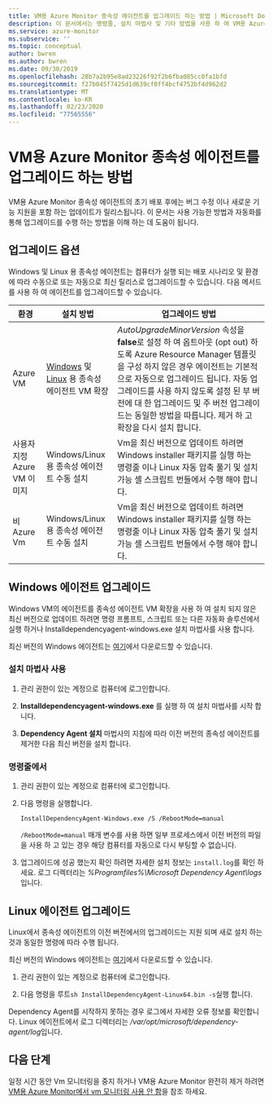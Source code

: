 ```yaml
---
title: VM용 Azure Monitor 종속성 에이전트를 업그레이드 하는 방법 | Microsoft Docs
description: 이 문서에서는 명령줄, 설치 마법사 및 기타 방법을 사용 하 여 VM용 Azure Monitor 종속성 에이전트를 업그레이드 하는 방법을 설명 합니다.
ms.service: azure-monitor
ms.subservice: ''
ms.topic: conceptual
author: bwren
ms.author: bwren
ms.date: 09/30/2019
ms.openlocfilehash: 28b7a2b95e8ad23226f92f2b6fba085cc0fa1bfd
ms.sourcegitcommit: f27b045f7425d1d639cf0ff4bcf4752bf4d962d2
ms.translationtype: MT
ms.contentlocale: ko-KR
ms.lasthandoff: 02/23/2020
ms.locfileid: "77565556"
---
```

# <a name="how-to-upgrade-the-azure-monitor-for-vms-dependency-agent"></a>VM용 Azure Monitor 종속성 에이전트를 업그레이드 하는 방법

VM용 Azure Monitor 종속성 에이전트의 초기 배포 후에는 버그 수정 이나 새로운 기능 지원을 포함 하는 업데이트가 릴리스됩니다.  이 문서는 사용 가능한 방법과 자동화를 통해 업그레이드를 수행 하는 방법을 이해 하는 데 도움이 됩니다.

## <a name="upgrade-options"></a>업그레이드 옵션 

Windows 및 Linux 용 종속성 에이전트는 컴퓨터가 실행 되는 배포 시나리오 및 환경에 따라 수동으로 또는 자동으로 최신 릴리스로 업그레이드할 수 있습니다. 다음 메서드를 사용 하 여 에이전트를 업그레이드할 수 있습니다.

|환경 |설치 방법 |업그레이드 방법 |
|------------|--------------------|---------------|
|Azure VM | [Windows](../../virtual-machines/extensions/agent-dependency-windows.md) 및 [Linux](../../virtual-machines/extensions/agent-dependency-linux.md) 용 종속성 에이전트 VM 확장 | *AutoUpgradeMinorVersion* 속성을 **false**로 설정 하 여 옵트아웃 (opt out) 하도록 Azure Resource Manager 템플릿을 구성 하지 않은 경우 에이전트는 기본적으로 자동으로 업그레이드 됩니다. 자동 업그레이드를 사용 하지 않도록 설정 된 부 버전에 대 한 업그레이드 및 주 버전 업그레이드는 동일한 방법을 따릅니다. 제거 하 고 확장을 다시 설치 합니다. |
| 사용자 지정 Azure VM 이미지 | Windows/Linux 용 종속성 에이전트 수동 설치 | Vm을 최신 버전으로 업데이트 하려면 Windows installer 패키지를 실행 하는 명령줄 이나 Linux 자동 압축 풀기 및 설치 가능 셸 스크립트 번들에서 수행 해야 합니다.|
| 비 Azure Vm | Windows/Linux 용 종속성 에이전트 수동 설치 | Vm을 최신 버전으로 업데이트 하려면 Windows installer 패키지를 실행 하는 명령줄 이나 Linux 자동 압축 풀기 및 설치 가능 셸 스크립트 번들에서 수행 해야 합니다. |

## <a name="upgrade-windows-agent"></a>Windows 에이전트 업그레이드 

Windows VM의 에이전트를 종속성 에이전트 VM 확장을 사용 하 여 설치 되지 않은 최신 버전으로 업데이트 하려면 명령 프롬프트, 스크립트 또는 다른 자동화 솔루션에서 실행 하거나 Installdependencyagent-windows.exe 설치 마법사를 사용 합니다.  

최신 버전의 Windows 에이전트는 [여기](https://aka.ms/dependencyagentwindows)에서 다운로드할 수 있습니다.

### <a name="using-the-setup-wizard"></a>설치 마법사 사용

1. 관리 권한이 있는 계정으로 컴퓨터에 로그인합니다.

2. **Installdependencyagent-windows.exe** 를 실행 하 여 설치 마법사를 시작 합니다.
   
3. **Dependency Agent 설치** 마법사의 지침에 따라 이전 버전의 종속성 에이전트를 제거한 다음 최신 버전을 설치 합니다.


### <a name="from-the-command-line"></a>명령줄에서

1. 관리 권한이 있는 계정으로 컴퓨터에 로그인합니다.

2. 다음 명령을 실행합니다.

    ```dos
    InstallDependencyAgent-Windows.exe /S /RebootMode=manual
    ```

    `/RebootMode=manual` 매개 변수를 사용 하면 일부 프로세스에서 이전 버전의 파일을 사용 하 고 있는 경우 해당 컴퓨터를 자동으로 다시 부팅할 수 없습니다. 

3. 업그레이드에 성공 했는지 확인 하려면 자세한 설치 정보는 `install.log`를 확인 하세요. 로그 디렉터리는 *%Programfiles%\Microsoft Dependency Agent\logs*입니다.

## <a name="upgrade-linux-agent"></a>Linux 에이전트 업그레이드 

Linux에서 종속성 에이전트의 이전 버전에서의 업그레이드는 지원 되며 새로 설치 하는 것과 동일한 명령에 따라 수행 됩니다.

최신 버전의 Windows 에이전트는 [여기](https://aka.ms/dependencyagentlinux)에서 다운로드할 수 있습니다.

1. 관리 권한이 있는 계정으로 컴퓨터에 로그인합니다.

2. 다음 명령을 루트`sh InstallDependencyAgent-Linux64.bin -s`실행 합니다. 

Dependency Agent를 시작하지 못하는 경우 로그에서 자세한 오류 정보를 확인합니다. Linux 에이전트에서 로그 디렉터리는 */var/opt/microsoft/dependency-agent/log*입니다. 

## <a name="next-steps"></a>다음 단계

일정 시간 동안 Vm 모니터링을 중지 하거나 VM용 Azure Monitor 완전히 제거 하려면 [VM용 Azure Monitor에서 vm 모니터링 사용 안 함](vminsights-optout.md)을 참조 하세요.
